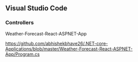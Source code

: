 ## Visual Studio Code

### Controllers

Weather-Forecast-React-ASPNET-App

https://github.com/abhishekbhave26/.NET-core-Applications/blob/master/Weather-Forecast-React-ASPNET-App/Program.cs